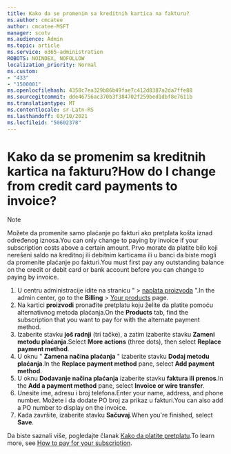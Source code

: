 ```yaml
---
title: Kako da se promenim sa kreditnih kartica na fakturu?
ms.author: cmcatee
author: cmcatee-MSFT
manager: scotv
ms.audience: Admin
ms.topic: article
ms.service: o365-administration
ROBOTS: NOINDEX, NOFOLLOW
localization_priority: Normal
ms.custom:
- "433"
- "1500001"
ms.openlocfilehash: 4358c7ea329b86b49fae7c412d8387a2da7ffe88
ms.sourcegitcommit: dde46756ac370b3f384702f259bed1dbf8e7611b
ms.translationtype: MT
ms.contentlocale: sr-Latn-RS
ms.lasthandoff: 03/10/2021
ms.locfileid: "50602378"
---
```

# <a name="how-do-i-change-from-credit-card-payments-to-invoice"></a><span data-ttu-id="05b96-102">Kako da se promenim sa kreditnih kartica na fakturu?</span><span class="sxs-lookup"><span data-stu-id="05b96-102">How do I change from credit card payments to invoice?</span></span>

> [!NOTE]
> <span data-ttu-id="05b96-103">Možete da promenite samo plaćanje po fakturi ako pretplata košta iznad određenog iznosa.</span><span class="sxs-lookup"><span data-stu-id="05b96-103">You can only change to paying by invoice if your subscription costs above a certain amount.</span></span> <span data-ttu-id="05b96-104">Prvo morate da platite bilo koji nerešeni saldo na kreditnoj ili debitnim karticama ili u banci da biste mogli da promenite plaćanje po fakturi.</span><span class="sxs-lookup"><span data-stu-id="05b96-104">You must first pay any outstanding balance on the credit or debit card or bank account before you can change to paying by invoice.</span></span>

1. <span data-ttu-id="05b96-105">U centru administracije idite na stranicu "   >  [naplata proizvoda](https://go.microsoft.com/fwlink/p/?linkid=842054) ".</span><span class="sxs-lookup"><span data-stu-id="05b96-105">In the admin center, go to the **Billing** > [Your products](https://go.microsoft.com/fwlink/p/?linkid=842054) page.</span></span>
2. <span data-ttu-id="05b96-106">Na kartici **proizvodi** pronađite pretplatu koju želite da platite pomoću alternativnog metoda plaćanja.</span><span class="sxs-lookup"><span data-stu-id="05b96-106">On the **Products** tab, find the subscription that you want to pay for with the alternate payment method.</span></span>
3. <span data-ttu-id="05b96-107">Izaberite stavku **još radnji** (tri tačke), a zatim izaberite stavku **Zameni metodu plaćanja**.</span><span class="sxs-lookup"><span data-stu-id="05b96-107">Select **More actions** (three dots), then select **Replace payment method**.</span></span>
4. <span data-ttu-id="05b96-108">U oknu " **Zamena načina plaćanja** " izaberite stavku **Dodaj metodu plaćanja**.</span><span class="sxs-lookup"><span data-stu-id="05b96-108">In the **Replace payment method** pane, select **Add payment method**.</span></span>
5. <span data-ttu-id="05b96-109">U oknu **Dodavanje načina plaćanja** izaberite stavku **faktura ili prenos**.</span><span class="sxs-lookup"><span data-stu-id="05b96-109">In the **Add a payment method** pane, select **Invoice or wire transfer**.</span></span>
6. <span data-ttu-id="05b96-110">Unesite ime, adresu i broj telefona.</span><span class="sxs-lookup"><span data-stu-id="05b96-110">Enter your name, address, and phone number.</span></span> <span data-ttu-id="05b96-111">Možete i da dodate PO broj za prikaz u fakturi.</span><span class="sxs-lookup"><span data-stu-id="05b96-111">You can also add a PO number to display on the invoice.</span></span>
7. <span data-ttu-id="05b96-112">Kada završite, izaberite stavku **Sačuvaj**.</span><span class="sxs-lookup"><span data-stu-id="05b96-112">When you're finished, select **Save**.</span></span>

<span data-ttu-id="05b96-113">Da biste saznali više, pogledajte članak [Kako da platite pretplatu](https://docs.microsoft.com/microsoft-365/commerce/billing-and-payments/pay-for-your-subscription).</span><span class="sxs-lookup"><span data-stu-id="05b96-113">To learn more, see [How to pay for your subscription](https://docs.microsoft.com/microsoft-365/commerce/billing-and-payments/pay-for-your-subscription).</span></span>